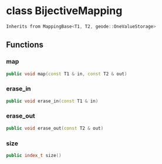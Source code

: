 # class BijectiveMapping


```cpp
Inherits from MappingBase<T1, T2, geode::OneValueStorage>
```



## Functions

### map

```cpp
public void map(const T1 & in, const T2 & out)
```


### erase_in

```cpp
public void erase_in(const T1 & in)
```


### erase_out

```cpp
public void erase_out(const T2 & out)
```


### size

```cpp
public index_t size()
```




